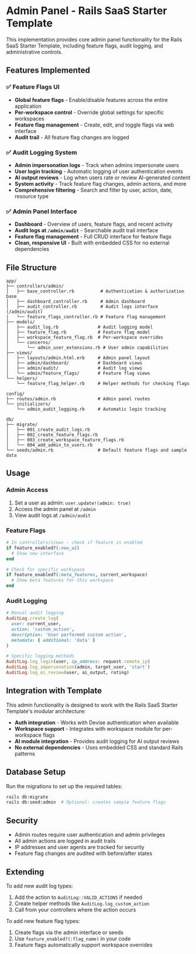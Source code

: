 # Admin Panel - Rails SaaS Starter Template

This implementation provides core admin panel functionality for the Rails SaaS Starter Template, including feature flags, audit logging, and administrative controls.

## Features Implemented

### ✅ Feature Flags UI
- **Global feature flags** - Enable/disable features across the entire application
- **Per-workspace control** - Override global settings for specific workspaces
- **Feature flag management** - Create, edit, and toggle flags via web interface
- **Audit trail** - All feature flag changes are logged

### ✅ Audit Logging System
- **Admin impersonation logs** - Track when admins impersonate users
- **User login tracking** - Automatic logging of user authentication events
- **AI output reviews** - Log when users rate or review AI-generated content
- **System activity** - Track feature flag changes, admin actions, and more
- **Comprehensive filtering** - Search and filter by user, action, date, resource type

### ✅ Admin Panel Interface
- **Dashboard** - Overview of users, feature flags, and recent activity
- **Audit logs at `/admin/audit`** - Searchable audit trail interface
- **Feature flag management** - Full CRUD interface for feature flags
- **Clean, responsive UI** - Built with embedded CSS for no external dependencies

## File Structure

```
app/
├── controllers/admin/
│   ├── base_controller.rb          # Authentication & authorization base
│   ├── dashboard_controller.rb     # Admin dashboard
│   ├── audit_controller.rb         # Audit logs interface (/admin/audit)
│   └── feature_flags_controller.rb # Feature flag management
├── models/
│   ├── audit_log.rb               # Audit logging model
│   ├── feature_flag.rb            # Feature flag model  
│   ├── workspace_feature_flag.rb  # Per-workspace overrides
│   └── concerns/
│       └── admin_user_extensions.rb # User admin capabilities
├── views/
│   ├── layouts/admin.html.erb     # Admin panel layout
│   ├── admin/dashboard/           # Dashboard views
│   ├── admin/audit/               # Audit log views
│   └── admin/feature_flags/       # Feature flag views
└── helpers/
    └── feature_flag_helper.rb     # Helper methods for checking flags

config/
├── routes/admin.rb                # Admin panel routes
└── initializers/
    └── admin_audit_logging.rb     # Automatic login tracking

db/
├── migrate/
│   ├── 001_create_audit_logs.rb
│   ├── 002_create_feature_flags.rb
│   ├── 003_create_workspace_feature_flags.rb
│   └── 004_add_admin_to_users.rb
└── seeds/admin.rb                 # Default feature flags and sample data
```

## Usage

### Admin Access
1. Set a user as admin: `user.update!(admin: true)`
2. Access the admin panel at `/admin`
3. View audit logs at `/admin/audit`

### Feature Flags
```ruby
# In controllers/views - check if feature is enabled
if feature_enabled?(:new_ui)
  # Show new interface
end

# Check for specific workspace
if feature_enabled?(:beta_features, current_workspace)
  # Show beta features for this workspace
end
```

### Audit Logging
```ruby
# Manual audit logging
AuditLog.create_log(
  user: current_user,
  action: 'custom_action',
  description: 'User performed custom action',
  metadata: { additional: 'data' }
)

# Specific logging methods
AuditLog.log_login(user, ip_address: request.remote_ip)
AuditLog.log_impersonation(admin, target_user, 'start')
AuditLog.log_ai_review(user, ai_output, rating)
```

## Integration with Template

This admin functionality is designed to work with the Rails SaaS Starter Template's modular architecture:

- **Auth integration** - Works with Devise authentication when available
- **Workspace support** - Integrates with workspace module for per-workspace flags
- **AI module integration** - Provides audit logging for AI output reviews
- **No external dependencies** - Uses embedded CSS and standard Rails patterns

## Database Setup

Run the migrations to set up the required tables:

```bash
rails db:migrate
rails db:seed:admin  # Optional: creates sample feature flags
```

## Security

- Admin routes require user authentication and admin privileges
- All admin actions are logged in audit trails
- IP addresses and user agents are tracked for security
- Feature flag changes are audited with before/after states

## Extending

To add new audit log types:
1. Add the action to `AuditLog::VALID_ACTIONS` if needed
2. Create helper methods like `AuditLog.log_custom_action`
3. Call from your controllers where the action occurs

To add new feature flag types:
1. Create flags via the admin interface or seeds
2. Use `feature_enabled?(:flag_name)` in your code
3. Feature flags automatically support workspace overrides